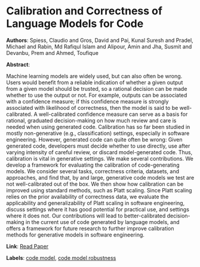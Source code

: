 # Calibration and Correctness of Language Models for Code

**Authors**: Spiess, Claudio and Gros, David and Pai, Kunal Suresh and Pradel, Michael and Rabin, Md Rafiqul Islam and Alipour, Amin and Jha, Susmit and Devanbu, Prem and Ahmed, Toufique

**Abstract**:

Machine learning models are widely used, but can also often be wrong. Users would benefit from a reliable indication of whether a given output from a given model should be trusted, so a rational decision can be made whether to use the output or not. For example, outputs can be associated with a confidence measure; if this confidence measure is strongly associated with likelihood of correctness, then the model is said to be well-calibrated. A well-calibrated confidence measure can serve as a basis for rational, graduated decision-making on how much review and care is needed when using generated code. Calibration has so far been studied in mostly non-generative (e.g., classification) settings, especially in software engineering. However, generated code can quite often be wrong: Given generated code, developers must decide whether to use directly, use after varying intensity of careful review, or discard model-generated code. Thus, calibration is vital in generative settings. We make several contributions. We develop a framework for evaluating the calibration of code-generating models. We consider several tasks, correctness criteria, datasets, and approaches, and find that, by and large, generative code models we test are not well-calibrated out of the box. We then show how calibration can be improved using standard methods, such as Platt scaling. Since Platt scaling relies on the prior availability of correctness data, we evaluate the applicability and generalizability of Platt scaling in software engineering, discuss settings where it has good potential for practical use, and settings where it does not. Our contributions will lead to better-calibrated decision-making in the current use of code generated by language models, and offers a framework for future research to further improve calibration methods for generative models in software engineering.

**Link**: [Read Paper](https://doi.ieeecomputersociety.org/10.1109/ICSE55347.2025.00040)

**Labels**: [code model](../../labels/code_model.md), [code model robustness](../../labels/code_model_robustness.md)
